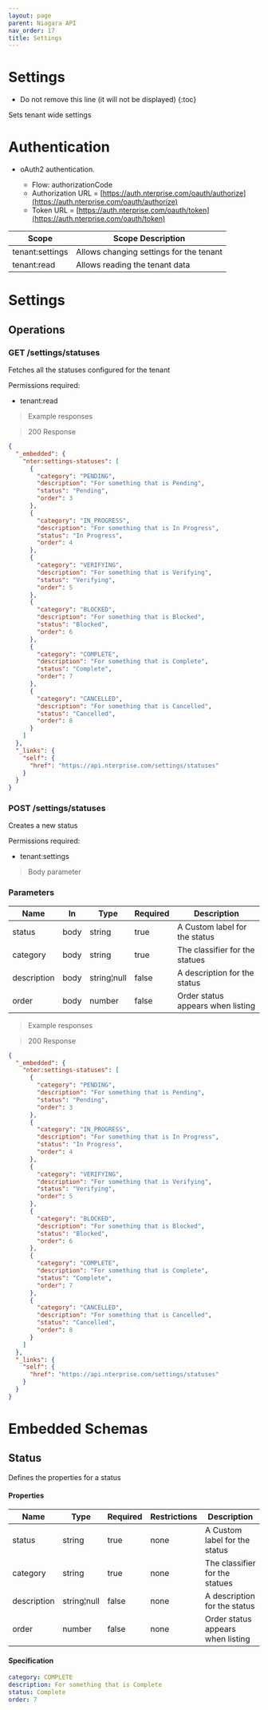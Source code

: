 ```yaml
---
layout: page
parent: Niagara API
nav_order: 17
title: Settings
---
```

<!-- Generator: Widdershins v4.0.1 -->

<h1 id="settings">Settings</h1>

* Do not remove this line (it will not be displayed)
{:toc}

Sets tenant wide settings

# Authentication

- oAuth2 authentication. 

    - Flow: authorizationCode
    - Authorization URL = [https://auth.nterprise.com/oauth/authorize](https://auth.nterprise.com/oauth/authorize)
    - Token URL = [https://auth.nterprise.com/oauth/token](https://auth.nterprise.com/oauth/token)

|Scope|Scope Description|
|---|---|
|tenant:settings|Allows changing settings for the tenant|
|tenant:read|Allows reading the tenant data|

<h1 id="settings-settings">Settings</h1>

## Operations

### GET /settings/statuses

<a id="opIdfetchAllStatuses"></a>

Fetches all the statuses configured for the tenant

<aside class="warning">
Permissions required:<br>
<ul><li>tenant:read</li></ul>
</aside>

> Example responses

> 200 Response

```json
{
  "_embedded": {
    "nter:settings-statuses": [
      {
        "category": "PENDING",
        "description": "For something that is Pending",
        "status": "Pending",
        "order": 3
      },
      {
        "category": "IN_PROGRESS",
        "description": "For something that is In Progress",
        "status": "In Progress",
        "order": 4
      },
      {
        "category": "VERIFYING",
        "description": "For something that is Verifying",
        "status": "Verifying",
        "order": 5
      },
      {
        "category": "BLOCKED",
        "description": "For something that is Blocked",
        "status": "Blocked",
        "order": 6
      },
      {
        "category": "COMPLETE",
        "description": "For something that is Complete",
        "status": "Complete",
        "order": 7
      },
      {
        "category": "CANCELLED",
        "description": "For something that is Cancelled",
        "status": "Cancelled",
        "order": 8
      }
    ]
  },
  "_links": {
    "self": {
      "href": "https://api.nterprise.com/settings/statuses"
    }
  }
}
```

### POST /settings/statuses

<a id="opIdcreateStatus"></a>

Creates a new status

<aside class="warning">
Permissions required:<br>
<ul><li>tenant:settings</li></ul>
</aside>

> Body parameter

<h3 id="createstatus-parameters">Parameters</h3>

|Name|In|Type|Required|Description|
|---|---|---|---|---|
|status|body|string|true|A Custom label for the status|
|category|body|string|true|The classifier for the statues|
|description|body|string¦null|false|A description for the status|
|order|body|number|false|Order status appears when listing|

> Example responses

> 200 Response

```json
{
  "_embedded": {
    "nter:settings-statuses": [
      {
        "category": "PENDING",
        "description": "For something that is Pending",
        "status": "Pending",
        "order": 3
      },
      {
        "category": "IN_PROGRESS",
        "description": "For something that is In Progress",
        "status": "In Progress",
        "order": 4
      },
      {
        "category": "VERIFYING",
        "description": "For something that is Verifying",
        "status": "Verifying",
        "order": 5
      },
      {
        "category": "BLOCKED",
        "description": "For something that is Blocked",
        "status": "Blocked",
        "order": 6
      },
      {
        "category": "COMPLETE",
        "description": "For something that is Complete",
        "status": "Complete",
        "order": 7
      },
      {
        "category": "CANCELLED",
        "description": "For something that is Cancelled",
        "status": "Cancelled",
        "order": 8
      }
    ]
  },
  "_links": {
    "self": {
      "href": "https://api.nterprise.com/settings/statuses"
    }
  }
}
```

# Embedded Schemas

## Status
<!-- backwards compatibility -->
<a id="schemastatus"></a>
<a id="schema_Status"></a>
<a id="tocSstatus"></a>
<a id="tocsstatus"></a>

Defines the properties for a status

#### Properties

|Name|Type|Required|Restrictions|Description|
|---|---|---|---|---|
|status|string|true|none|A Custom label for the status|
|category|string|true|none|The classifier for the statues|
|description|string¦null|false|none|A description for the status|
|order|number|false|none|Order status appears when listing|

#### Specification

```yaml
category: COMPLETE
description: For something that is Complete
status: Complete
order: 7

```

